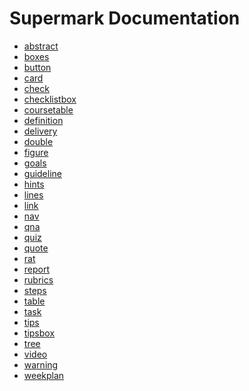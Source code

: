 # Supermark Documentation
<ul>
<li><a href="abstract.html">abstract</a></li>
<li><a href="boxes.html">boxes</a></li>
<li><a href="button.html">button</a></li>
<li><a href="card.html">card</a></li>
<li><a href="check.html">check</a></li>
<li><a href="checklistbox.html">checklistbox</a></li>
<li><a href="coursetable.html">coursetable</a></li>
<li><a href="definition.html">definition</a></li>
<li><a href="delivery.html">delivery</a></li>
<li><a href="double.html">double</a></li>
<li><a href="figure.html">figure</a></li>
<li><a href="goals.html">goals</a></li>
<li><a href="guideline.html">guideline</a></li>
<li><a href="hints.html">hints</a></li>
<li><a href="lines.html">lines</a></li>
<li><a href="link.html">link</a></li>
<li><a href="nav.html">nav</a></li>
<li><a href="qna.html">qna</a></li>
<li><a href="quiz.html">quiz</a></li>
<li><a href="quote.html">quote</a></li>
<li><a href="rat.html">rat</a></li>
<li><a href="report.html">report</a></li>
<li><a href="rubrics.html">rubrics</a></li>
<li><a href="steps.html">steps</a></li>
<li><a href="table.html">table</a></li>
<li><a href="task.html">task</a></li>
<li><a href="tips.html">tips</a></li>
<li><a href="tipsbox.html">tipsbox</a></li>
<li><a href="tree.html">tree</a></li>
<li><a href="video.html">video</a></li>
<li><a href="warning.html">warning</a></li>
<li><a href="weekplan.html">weekplan</a></li>
<ul>